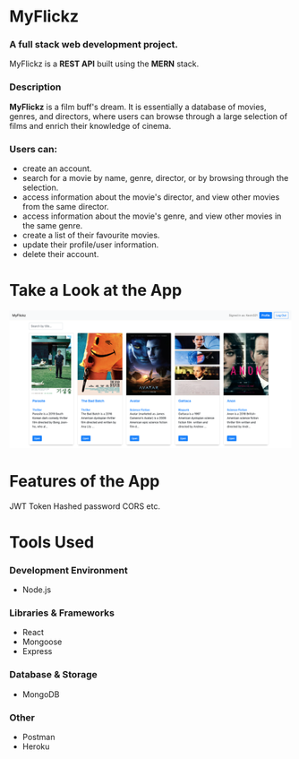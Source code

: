 # MyFlickz 
### A full stack web development project. 
MyFlickz is a **REST API** built using the **MERN** stack.
### Description
**MyFlickz** is a film buff's dream. It is essentially a database of movies, genres, and directors, where users can browse through a large selection of films and enrich their knowledge of cinema. 

### Users can:

* create an account.
* search for a movie by name, genre, director, or by browsing through the selection.
* access information about the movie's director, and view other movies from the same director.
* access information about the movie's genre, and view other movies in the same genre.
* create a list of their favourite movies.
* update their profile/user information.
* delete their account.

# Take a Look at the App
<kbd>
<img src="images-readme/img1.png"/>
</kbd>


# Features of the App
JWT Token
Hashed password
CORS 
etc.

# Tools Used

### Development Environment
* Node.js

### Libraries & Frameworks
* React 
* Mongoose
* Express 

### Database & Storage
* MongoDB

### Other
* Postman
* Heroku

